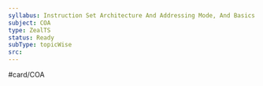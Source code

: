 ```yaml
---
syllabus: Instruction Set Architecture And Addressing Mode, And Basics Pipeline Concept
subject: COA
type: ZealTS
status: Ready
subType: topicWise
src:
---
```

#card/COA

